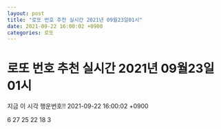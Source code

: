 ```yaml
---
layout: post
title: "로또 번호 추천 실시간 2021년 09월23일01시"
date: 2021-09-22 16:00:02 +0900
categories: 로또
---
```


# 로또 번호 추천 실시간 2021년 09월23일01시

지금 이 시각 행운번호!! 2021-09-22 16:00:02 +0900

 6  27  25  22  18  3 

